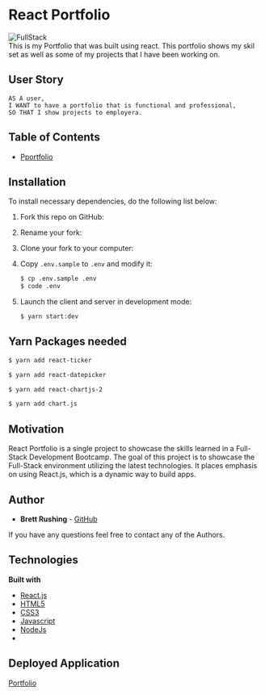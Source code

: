 
# React Portfolio
![FullStack](https://user-images.githubusercontent.com/61035701/84943225-1028d480-b0b2-11ea-8742-e49bc271dcfc.png)
<br>
This is my Portfolio that was built using react. This portfolio shows my skil set as well as some of my projects that I have been working on.

## User Story
```
AS A user,
I WANT to have a portfolio that is functional and professional,
SO THAT I show projects to employera.
```
## Table of Contents

  * [Pportfolio](#react-portfolio)
 
  

## Installation
To install necessary dependencies, do the following list below:
1. Fork this repo on GitHub:

2. Rename your fork:

3. Clone your fork to your computer:

4. Copy `.env.sample` to `.env` and modify it:
   ```bash
   $ cp .env.sample .env
   $ code .env
   ```

5. Launch the client and server in development mode:
   ```bash
   $ yarn start:dev
   ```

## Yarn Packages needed
```bash
$ yarn add react-ticker
```
```bash
$ yarn add react-datepicker
```
```bash
$ yarn add react-chartjs-2
```
```bash
$ yarn add chart.js
```


## Motivation
React Portfolio is a single project to showcase the skills learned in a Full-Stack Development Bootcamp. The goal of this project is to showcase the Full-Stack environment utilizing the latest technologies. It places emphasis on using React.js, which is a dynamic way to build apps.


## Author
* **Brett Rushing** - [GitHub](https://github.com/Brushing1215)


If you have any questions feel free to contact any of the Authors.


## Technologies
<b>Built with</b>
- [React.js](https://reactjs.org/)
- [HTML5](https://developer.mozilla.org/en-US/docs/Web/Guide/HTML/HTML5)
- [CSS3](https://developer.mozilla.org/en-US/docs/Web/CSS)
- [Javascript](https://developer.mozilla.org/en-US/docs/Web/JavaScript)
- [NodeJs](https://nodejs.org/en/docs/)
- 







## Deployed Application

<a href="https://brettportfolio.herokuapp.com">Portfolio</a>
